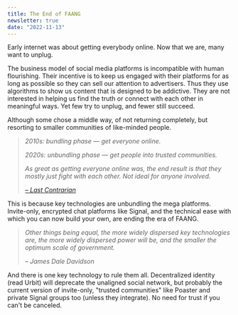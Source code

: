 ```yaml
---
title: The End of FAANG
newsletter: true
date: "2022-11-13"
---
```


Early internet was about getting everybody online. Now that we are, many want to unplug.

The business model of social media platforms is incompatible with human flourishing. Their incentive is to keep us engaged with their platforms for as long as possible so they can sell our attention to advertisers. Thus they use algorithms to show us content that is designed to be addictive. They are not interested in helping us find the truth or connect with each other in meaningful ways. Yet few try to unplug, and fewer still succeed.

Although some chose a middle way, of not returning completely, but resorting to smaller communities of like-minded people. 

> *2010s: bundling phase — get everyone online.*
>
> *2020s: unbundling phase — get people into trusted communities.*
>
> *As great as getting everyone online was, the end result is that they mostly just fight with each other. Not ideal for anyone involved.*
>
> <cite>[– Last Contrarian](https://twitter.com/lastcontrarian/status/1585692097981579269)</cite>

This is because key technologies are unbundling the mega platforms. Invite-only, encrypted chat platforms like Signal, and the technical ease with which you can now build your own, are ending the era of FAANG.

> *Other things being equal, the more widely dispersed key technologies are, the more widely dispersed power will be, and the smaller the optimum scale of government.*
>
> <cite>– James Dale Davidson</cite>

And there is one key technology to rule them all. Decentralized identity (read Urbit) will deprecate the unaligned social network, but probably the current version of invite-only, "trusted communities" like Poaster and private Signal groups too (unless they integrate). No need for trust if you can't be canceled.
